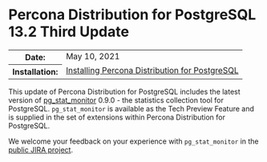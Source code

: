 # Percona Distribution for PostgreSQL 13.2 Third Update

<table class="docutils field-list" frame="void" rules="none">
  <colgroup>
    <col class="field-name">
    <col class="field-body">
  </colgroup>
  <tbody valign="top">
    <tr class="field-odd field">
      <th class="field-name">Date:</th>
      <td class="field-body">May 10, 2021</td>
    </tr>
    <tr class="field-even field">
      <th class="field-name">Installation:</th>
      <td class="field-body">
        <a class="reference external" href="https://www.percona.com/doc/postgresql/13/installing.html#">Installing Percona Distribution for PostgreSQL</a></td>
    </tr>
  </tbody>
</table> 


This update of Percona Distribution for PostgreSQL includes the latest version of [pg_stat_monitor](https://github.com/percona/pg_stat_monitor) 0.9.0 - the statistics collection tool for PostgreSQL. `pg_stat_monitor` is available as the Tech Preview Feature  and is supplied in the set of extensions within Percona Distribution for PostgreSQL.

We welcome your feedback on your experience with `pg_stat_monitor` in the [public JIRA project](https://jira.percona.com/projects/DISTPG).
